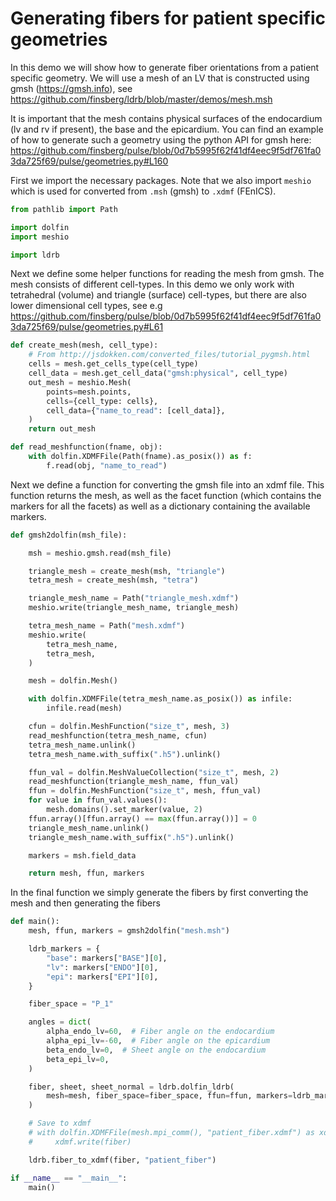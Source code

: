 # Generating fibers for patient specific geometries

In this demo we will show how to generate fiber orientations from a patient specific geometry. We will use a mesh of an LV that is constructed using gmsh (https://gmsh.info), see https://github.com/finsberg/ldrb/blob/master/demos/mesh.msh

It is important that the mesh contains physical surfaces of the endocardium (lv and rv if present), the base and the epicardium. You can find an example of how to generate such a geometry using the python API for gmsh here: https://github.com/finsberg/pulse/blob/0d7b5995f62f41df4eec9f5df761fa03da725f69/pulse/geometries.py#L160

First we import the necessary packages. Note that we also import `meshio` which is used for converted from `.msh` (gmsh) to `.xdmf` (FEnICS).

```python
from pathlib import Path
```

```python
import dolfin
import meshio
```

```python
import ldrb
```


Next we define some helper functions for reading the mesh from gmsh. The mesh consists of different cell-types. In this demo we only work with tetrahedral (volume) and triangle (surface) cell-types, but there are also lower dimensional cell types, see e.g https://github.com/finsberg/pulse/blob/0d7b5995f62f41df4eec9f5df761fa03da725f69/pulse/geometries.py#L61


```python
def create_mesh(mesh, cell_type):
    # From http://jsdokken.com/converted_files/tutorial_pygmsh.html
    cells = mesh.get_cells_type(cell_type)
    cell_data = mesh.get_cell_data("gmsh:physical", cell_type)
    out_mesh = meshio.Mesh(
        points=mesh.points,
        cells={cell_type: cells},
        cell_data={"name_to_read": [cell_data]},
    )
    return out_mesh
```

```python
def read_meshfunction(fname, obj):
    with dolfin.XDMFFile(Path(fname).as_posix()) as f:
        f.read(obj, "name_to_read")
```


Next we define a function for converting the gmsh file into an xdmf file. This function returns the mesh, as well as the facet function (which contains the markers for all the facets) as well as a dictionary containing the available markers.


```python
def gmsh2dolfin(msh_file):

    msh = meshio.gmsh.read(msh_file)

    triangle_mesh = create_mesh(msh, "triangle")
    tetra_mesh = create_mesh(msh, "tetra")

    triangle_mesh_name = Path("triangle_mesh.xdmf")
    meshio.write(triangle_mesh_name, triangle_mesh)

    tetra_mesh_name = Path("mesh.xdmf")
    meshio.write(
        tetra_mesh_name,
        tetra_mesh,
    )

    mesh = dolfin.Mesh()

    with dolfin.XDMFFile(tetra_mesh_name.as_posix()) as infile:
        infile.read(mesh)

    cfun = dolfin.MeshFunction("size_t", mesh, 3)
    read_meshfunction(tetra_mesh_name, cfun)
    tetra_mesh_name.unlink()
    tetra_mesh_name.with_suffix(".h5").unlink()

    ffun_val = dolfin.MeshValueCollection("size_t", mesh, 2)
    read_meshfunction(triangle_mesh_name, ffun_val)
    ffun = dolfin.MeshFunction("size_t", mesh, ffun_val)
    for value in ffun_val.values():
        mesh.domains().set_marker(value, 2)
    ffun.array()[ffun.array() == max(ffun.array())] = 0
    triangle_mesh_name.unlink()
    triangle_mesh_name.with_suffix(".h5").unlink()

    markers = msh.field_data

    return mesh, ffun, markers
```


In the final function we simply generate the fibers by first converting the mesh and then generating the fibers


```python
def main():
    mesh, ffun, markers = gmsh2dolfin("mesh.msh")

    ldrb_markers = {
        "base": markers["BASE"][0],
        "lv": markers["ENDO"][0],
        "epi": markers["EPI"][0],
    }

    fiber_space = "P_1"

    angles = dict(
        alpha_endo_lv=60,  # Fiber angle on the endocardium
        alpha_epi_lv=-60,  # Fiber angle on the epicardium
        beta_endo_lv=0,  # Sheet angle on the endocardium
        beta_epi_lv=0,
    )

    fiber, sheet, sheet_normal = ldrb.dolfin_ldrb(
        mesh=mesh, fiber_space=fiber_space, ffun=ffun, markers=ldrb_markers, **angles
    )

    # Save to xdmf
    # with dolfin.XDMFFile(mesh.mpi_comm(), "patient_fiber.xdmf") as xdmf:
    #     xdmf.write(fiber)

    ldrb.fiber_to_xdmf(fiber, "patient_fiber")
```

```python
if __name__ == "__main__":
    main()
```
